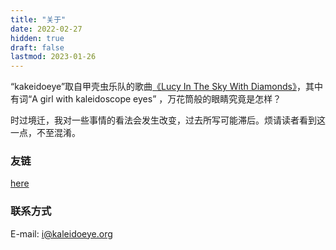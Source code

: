 ```yaml
---
title: "关于"
date: 2022-02-27
hidden: true
draft: false
lastmod: 2023-01-26
---
```


“kakeidoeye”取自甲壳虫乐队的歌曲[《Lucy In The Sky With Diamonds》](https://music.163.com/m/song?id=4336903)，其中有词“A girl with kaleidoscope eyes” ，万花筒般的眼睛究竟是怎样？

时过境迁，我对一些事情的看法会发生改变，过去所写可能滞后。烦请读者看到这一点，不至混淆。

### 友链

[here](/links/)

### 联系方式
E-mail: [i@kaleidoeye.org](mailto:i@kaleidoeye.org)
